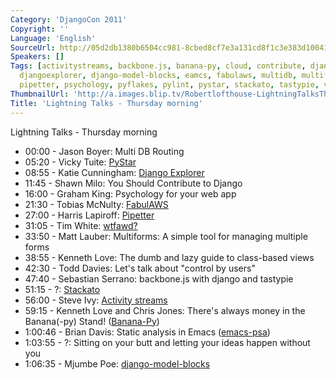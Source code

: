 ```yaml
---
Category: 'DjangoCon 2011'
Copyright: ''
Language: 'English'
SourceUrl: http://05d2db1380b6504cc981-8cbed8cf7e3a131cd8f1c3e383d10041.r93.cf2.rackcdn.com/djangocon-2011/70_lightning-talks-thursday-morning.mp4
Speakers: []
Tags: [activitystreams, backbone.js, banana-py, cloud, contribute, djangocon, djangocon2011,
  djangoexplorer, django-model-blocks, eamcs, fabulaws, multidb, multiforms, pep8,
  pipetter, psychology, pyflakes, pylint, pystar, stackato, tastypie, views, wtfawd]
ThumbnailUrl: 'http://a.images.blip.tv/Robertlofthouse-LightningTalksThursAM543-952.jpg'
Title: 'Lightning Talks - Thursday morning'
---
```

Lightning Talks - Thursday morning

  * 00:00 - Jason Boyer: Multi DB Routing 
  * 05:20 - Vicky Tuite: [PyStar](http://pystar.org/)
  * 08:55 - Katie Cunningham: [Django Explorer](https://github.com/kcunning/android-django)
  * 11:45 - Shawn Milo: You Should Contribute to Django 
  * 16:00 - Graham King: Psychology for your web app 
  * 21:30 - Tobias McNulty: [FabulAWS](http://bit.ly/fabulaws)
  * 27:00 - Harris Lapiroff: [Pipetter](http://github.com/melinath/django-pipetter)
  * 31:05 - Tim White: [wtfawd?](http://wtfawd.com/)
  * 33:50 - Matt Lauber: Multiforms: A simple tool for managing multiple forms 
  * 38:55 - Kenneth Love: The dumb and lazy guide to class-based views 
  * 42:30 - Todd Davies: Let's talk about "control by users" 
  * 47:40 - Sebastian Serrano: backbone.js with django and tastypie 
  * 51:15 - ?: [Stackato](http://www.activestate.com/cloud)
  * 56:00 - Steve Ivy: [Activity streams](https://github.com/justquick/django-activity-stream)
  * 59:15 - Kenneth Love and Chris Jones: There's always money in the Banana(-py) Stand! ([Banana-Py](https://github.com/kennethlove/Banana-Py)) 
  * 1:00:46 - Brian Davis: Static analysis in Emacs ([emacs-psa](http://bit.ly/emacs-psa)) 
  * 1:03:55 - ?: Sitting on your butt and letting your ideas happen without you 
  * 1:06:35 - Mjumbe Poe: [django-model-blocks](https://github.com/mjumbewu/django-model-blocks)

